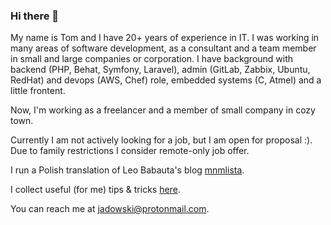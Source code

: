### Hi there 👋

My name is Tom and I have 20+ years of experience in IT. I was working in many areas of software development, as a consultant and
a team member in small and large companies or corporation. I have background with backend (PHP, Behat, Symfony, Laravel), admin (GitLab, Zabbix, Ubuntu, RedHat) and devops (AWS, Chef) role, embedded systems (C, Atmel) and a little frontent.

Now, I'm working as a freelancer and a member of small company in cozy town.

Currently I am not actively looking for a job, but I am open for proposal :).
Due to family restrictions I consider remote-only job offer.

I run a Polish translation of Leo Babauta's blog [mnmlista](https://github.com/tjadowski/mnmlista.pl).

I collect useful (for me) tips & tricks [here](https://github.com/tjadowski/tjadowski/blob/master/TODAY-I-LEARNT.md).

You can reach me at [jadowski@protonmail.com](mailto:jadowski@protonmail.com).

<!--
**tjadowski/tjadowski** is a ✨ _special_ ✨ repository because its `README.md` (this file) appears on your GitHub profile.

Here are some ideas to get you started:

- 🔭 I’m currently working on ...
- 🌱 I’m currently learning ...
- 👯 I’m looking to collaborate on ...
- 🤔 I’m looking for help with ...
- 💬 Ask me about ...
- 📫 How to reach me: ...
- 😄 Pronouns: ...
- ⚡ Fun fact: ...
-->

